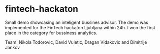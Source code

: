 # fintech-hackaton

Small demo showcasing an inteligent bussines advisor. The demo was implemented for the FinTech hackaton Ljubljana within 24h.
I won the first place in the category for bussiness analytics.

Team:
Nikola Todorovic, David Vuletic, Dragan Vidakovic and Dimitrije Jankov
